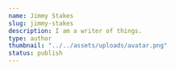 ```yaml
---
name: Jimmy Stakes
slug: jimmy-stakes
description: I am a writer of things.
type: author
thumbnail: "../../assets/uploads/avatar.png"
status: publish
---
```

